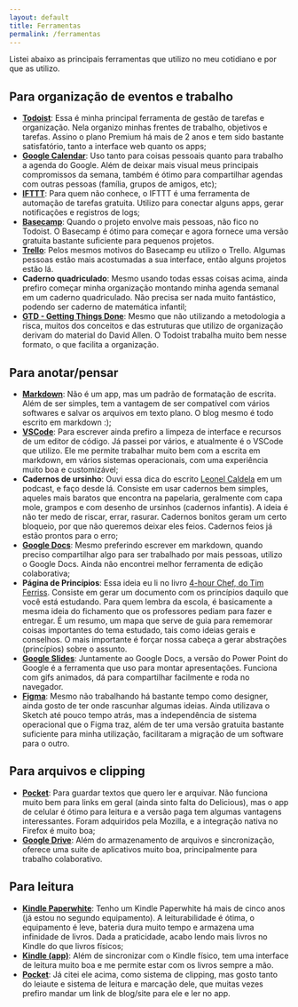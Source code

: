 ```yaml
---
layout: default
title: Ferramentas
permalink: /ferramentas
---
```


Listei abaixo as principais ferramentas que utilizo no meu cotidiano e por que as utilizo.

## Para organização de eventos e trabalho

- [**Todoist**](https://todoist.com/pt-BR): Essa é minha principal ferramenta de gestão de tarefas e organização. Nela organizo minhas frentes de trabalho, objetivos e tarefas. Assino o plano Premium há mais de 2 anos e tem sido bastante satisfatório, tanto a interface web quanto os apps;
- [**Google Calendar**](https://calendar.google.com/): Uso tanto para coisas pessoais quanto para trabalho a agenda do Google. Além de deixar mais visual meus principais compromissos da semana, também é ótimo para compartilhar agendas com outras pessoas (família, grupos de amigos, etc);
- [**IFTTT**](https://ifttt.com/): Para quem não conhece, o IFTTT é uma ferramenta de automação de tarefas gratuita. Utilizo para conectar alguns apps, gerar notificações e registros de logs;
- [**Basecamp**](https://basecamp.com/): Quando o projeto envolve mais pessoas, não fico no Todoist. O Basecamp é ótimo para começar e agora fornece uma versão gratuita bastante suficiente para pequenos projetos.
- [**Trello**](https://trello.com/): Pelos mesmos motivos do Basecamp eu utilizo o Trello. Algumas pessoas estão mais acostumadas a sua interface, então alguns projetos estão lá.
- **Caderno quadriculado**: Mesmo usando todas essas coisas acima, ainda prefiro começar minha organização montando minha agenda semanal em um caderno quadriculado. Não precisa ser nada muito fantástico, podendo ser caderno de matemática infantil;
- [**GTD - Getting Things Done**](https://www.amazon.com.br/arte-fazer-acontecer-Estrat%C3%A9gias-produtividade-ebook/dp/B015YGOACS/ref=sr_1_1?__mk_pt_BR=%C3%85M%C3%85%C5%BD%C3%95%C3%91&crid=1O7P0GEXVTWFY&keywords=getting+things+done&qid=1578830209&sprefix=getting+%2Caps%2C315&sr=8-1): Mesmo que não utilizando a metodologia a risca, muitos dos conceitos e das estruturas que utilizo de organização derivam do material do David Allen. O Todoist trabalha muito bem nesse formato, o que facilita a organização.

## Para anotar/pensar

- [**Markdown**](https://www.markdownguide.org/): Não é um app, mas um padrão de formatação de escrita. Além de ser simples, tem a vantagem de ser compatível com vários softwares e salvar os arquivos em texto plano. O blog mesmo é todo escrito em markdown :);
- [**VSCode**](https://code.visualstudio.com/): Para escrever ainda prefiro a limpeza de interface e recursos de um editor de código. Já passei por vários, e atualmente é o VSCode que utilizo. Ele me permite trabalhar muito bem com a escrita em markdown, em vários sistemas operacionais, com uma experiência muito boa e customizável;
- **Cadernos de ursinho**: Ouvi essa dica do escrito [Leonel Caldela](https://twitter.com/leonelcaldela) em um podcast, e faço desde lá. Consiste em usar cadernos bem simples, aqueles mais baratos que encontra na papelaria, geralmente com capa mole, grampos e com desenho de ursinhos (cadernos infantis). A ideia é não ter medo de riscar, errar, rasurar. Cadernos bonitos geram um certo bloqueio, por que não queremos deixar eles feios. Cadernos feios já estão prontos para o erro;
- [**Google Docs**](https://docs.google.com/document/u/0/): Mesmo preferindo escrever em markdown, quando preciso compartilhar algo para ser trabalhado por mais pessoas, utilizo o Google Docs. Ainda não encontrei melhor ferramenta de edição colaborativa;
- **Página de Princípios**: Essa ideia eu li no livro [4-hour Chef, do Tim Ferriss](https://www.amazon.com.br/4-Hour-Chef-Cooking-Learning-Anything/dp/0547884591). Consiste em gerar um documento com os princípios daquilo que você está estudando. Para quem lembra da escola, é basicamente a mesma ideia do fichamento que os professores pediam para fazer e entregar. É um resumo, um mapa que serve de guia para rememorar coisas importantes do tema estudado, tais como ideias gerais e conselhos. O mais importante é forçar nossa cabeça a gerar abstrações (princípios) sobre o assunto.
- [**Google Slides**](https://docs.google.com/presentation/u/0/): Juntamente ao Google Docs, a versão do Power Point do Google é a ferramenta que uso para montar apresentações. Funciona com gifs animados, dá para compartilhar facilmente e roda no navegador.
- [**Figma**](https://www.figma.com/): Mesmo não trabalhando há bastante tempo como designer, ainda gosto de ter onde rascunhar algumas ideias. Ainda utilizava o Sketch até pouco tempo atrás, mas a independência de sistema operacional que o Figma traz, além de ter uma versão gratuita bastante suficiente para minha utilização, facilitaram a migração de um software para o outro.

## Para arquivos e clipping

- [**Pocket**](https://getpocket.com/): Para guardar textos que quero ler e arquivar. Não funciona muito bem para links em geral (ainda sinto falta do Delicious), mas o app de celular é ótimo para leitura e a versão paga tem algumas vantagens interessantes. Foram adquiridos pela Mozilla, e a integração nativa no Firefox é muito boa;
- [**Google Drive**](https://drive.google.com/): Além do armazenamento de arquivos e sincronização, oferece uma suite de aplicativos muito boa, principalmente para trabalho colaborativo.

## Para leitura

- [**Kindle Paperwhite**](https://www.amazon.com.br/dp/B0773XBMB6?tag=msndesktopsta-20&hvadid=71468344019658&hvqmt=e&hvbmt=be&hvdev=c&ref=pd_sl_9g26kjq6zn_e&th=1): Tenho um Kindle Paperwhite há mais de cinco anos (já estou no segundo equipamento). A leiturabilidade é ótima, o equipamento é leve, bateria dura muito tempo e armazena uma infinidade de livros. Dada a praticidade, acabo lendo mais livros no Kindle do que livros físicos;
- [**Kindle (app)**](https://www.amazon.com.br/gp/digital/fiona/kcp-landing-page): Além de sincronizar com o Kindle físico, tem uma interface de leitura muito boa e me permite estar com os livros sempre a mão.
- [**Pocket**](https://getpocket.com/): Já citei ele acima, como sistema de clipping, mas gosto tanto do leiaute e sistema de leitura e marcação dele, que muitas vezes prefiro mandar um link de blog/site para ele e ler no app.
